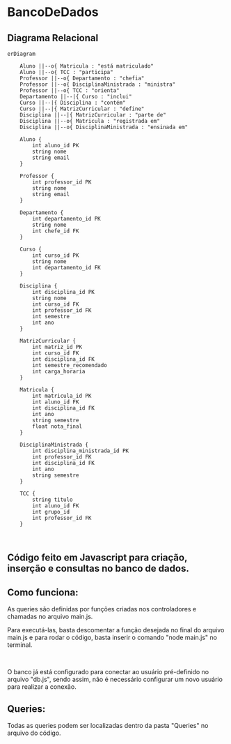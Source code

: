 # BancoDeDados #

Diagrama Relacional
---
``` mermaid
erDiagram

    Aluno ||--o{ Matricula : "está matriculado"
    Aluno ||--o{ TCC : "participa"
    Professor ||--o{ Departamento : "chefia"
    Professor ||--o{ DisciplinaMinistrada : "ministra"
    Professor ||--o{ TCC : "orienta"
    Departamento ||--|{ Curso : "inclui"
    Curso ||--|{ Disciplina : "contém"
    Curso ||--|{ MatrizCurricular : "define"
    Disciplina ||--|{ MatrizCurricular : "parte de"
    Disciplina ||--o{ Matricula : "registrada em"
    Disciplina ||--o{ DisciplinaMinistrada : "ensinada em"

    Aluno {
        int aluno_id PK
        string nome
        string email
    }

    Professor {
        int professor_id PK
        string nome
        string email
    }

    Departamento {
        int departamento_id PK
        string nome
        int chefe_id FK
    }

    Curso {
        int curso_id PK
        string nome
        int departamento_id FK
    }

    Disciplina {
        int disciplina_id PK
        string nome
        int curso_id FK
        int professor_id FK
        int semestre
        int ano
    }

    MatrizCurricular {
        int matriz_id PK
        int curso_id FK
        int disciplina_id FK
        int semestre_recomendado
        int carga_horaria
    }

    Matricula {
        int matricula_id PK
        int aluno_id FK
        int disciplina_id FK
        int ano
        string semestre
        float nota_final
    }

    DisciplinaMinistrada {
        int disciplina_ministrada_id PK
        int professor_id FK
        int disciplina_id FK
        int ano
        string semestre
    }

    TCC {
        string titulo
        int aluno_id FK
        int grupo_id
        int professor_id FK
    }



```
Código feito em Javascript para criação, inserção e consultas no banco de dados. 
---

<h2> Como funciona: </h2>
<p> As queries são definidas por funções criadas nos controladores e chamadas no arquivo main.js. <br> </p>
<p> Para executá-las, basta descomentar a função desejada no final do arquivo main.js e para rodar o código, basta inserir o comando "node main.js" no terminal. <br> </p>
<br>
<p> O banco já está configurado para conectar ao usuário pré-definido no arquivo "db.js", sendo assim, não é necessário configurar um novo usuário para realizar a conexão. <br> </p>

<h2> Queries: </h2>
<p> Todas as queries podem ser localizadas dentro da pasta "Queries" no arquivo do código. <br> </p>

